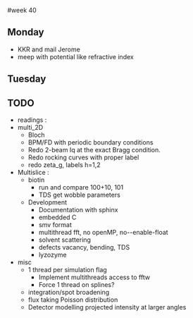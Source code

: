 #week 40
## Monday
- KKR and mail Jerome
- meep with potential like refractive index

## Tuesday 

## TODO
- readings :
- multi_2D
    - Bloch
    - BPM/FD with periodic boundary conditions
    - Redo 2-beam Iq at the exact Bragg condition.
    - Redo rocking curves with proper label
    - redo zeta_g, labels h=1,2
- Multislice :
    - biotin
        - run and compare 100+10, 101
        - TDS get wobble parameters
    - Development
        - Documentation with sphinx
        - embedded C
        - smv format
        - multithread fft, no openMP,  no--enable-float
        - solvent scattering
        - defects vacancy, bending, TDS
      - lyzozyme
- misc
  - 1 thread per simulation flag
      - Implement multithreads access to fftw
      - Force 1 thread on splines?
  - integration/spot broadening
  - flux taking Poisson distribution
  - Detector modelling projected intensity at larger angles
